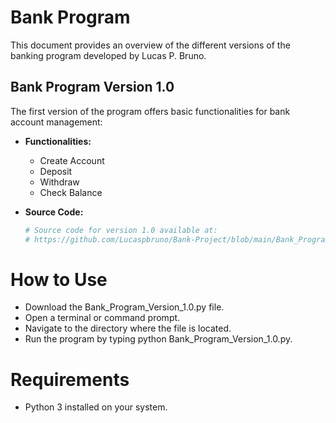 # Bank Program

This document provides an overview of the different versions of the banking program developed by Lucas P. Bruno.

## Bank Program Version 1.0

The first version of the program offers basic functionalities for bank account management:

- **Functionalities:**
  - Create Account
  - Deposit
  - Withdraw
  - Check Balance

- **Source Code:**
  
  ```python
  # Source code for version 1.0 available at:
  # https://github.com/Lucaspbruno/Bank-Project/blob/main/Bank_Program_Version_1.0.py

# How to Use
- Download the Bank_Program_Version_1.0.py file.
- Open a terminal or command prompt.
- Navigate to the directory where the file is located.
- Run the program by typing python Bank_Program_Version_1.0.py.
# Requirements
- Python 3 installed on your system.
